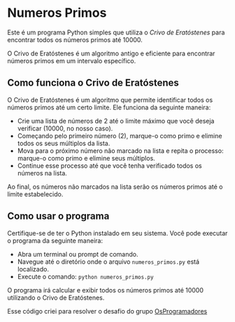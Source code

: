# Numeros Primos
Este é um programa Python simples que utiliza o _Crivo de Eratóstenes_ para encontrar todos os números primos até 10000. 

O Crivo de Eratóstenes é um algoritmo antigo e eficiente para encontrar números primos em um intervalo específico.

## Como funciona o Crivo de Eratóstenes
O Crivo de Eratóstenes é um algoritmo que permite identificar todos os números primos até um certo limite. Ele funciona da seguinte maneira:

* Crie uma lista de números de 2 até o limite máximo que você deseja verificar (10000, no nosso caso).
* Começando pelo primeiro número (2), marque-o como primo e elimine todos os seus múltiplos da lista.
* Mova para o próximo número não marcado na lista e repita o processo: marque-o como primo e elimine seus múltiplos.
* Continue esse processo até que você tenha verificado todos os números na lista.
  
Ao final, os números não marcados na lista serão os números primos até o limite estabelecido.

## Como usar o programa
Certifique-se de ter o Python instalado em seu sistema. Você pode executar o programa da seguinte maneira:

* Abra um terminal ou prompt de comando.
* Navegue até o diretório onde o arquivo `numeros_primos.py` está localizado.
* Execute o comando: `python numeros_primos.py`
 
O programa irá calcular e exibir todos os números primos até 10000 utilizando o Crivo de Eratóstenes.

Esse código criei para resolver o desafio do grupo [OsProgramadores](https://osprogramadores.com/) 
